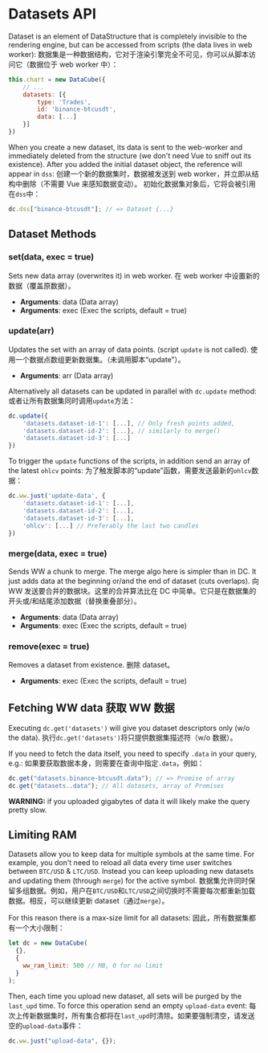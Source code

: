 # Datasets API

Dataset is an element of DataStructure that is completely invisible to the rendering engine, but can be accessed from scripts (the data lives in web worker):
数据集是一种数据结构，它对于渲染引擎完全不可见，你可以从脚本访问它（数据位于 web worker 中）：

```js
this.chart = new DataCube({
    // ...
    datasets: [{
        type: 'Trades',
        id: 'binance-btcusdt',
        data: [...]
    }]
})
```

When you create a new dataset, its data is sent to the web-worker and immediately deleted from the structure (we don't need Vue to sniff out its existence).
After you added the initial dataset object, the reference will appear in `dss`:
创建一个新的数据集时，数据被发送到 web worker，并立即从结构中删除（不需要 Vue 来感知数据变动）。
初始化数据集对象后，它将会被引用在`dss`中：

```js
dc.dss["binance-btcusdt"]; // => Dataset {...}
```

## Dataset Methods

### set(data, exec = true)

Sets new data array (overwrites it) in web worker.
在 web worker 中设置新的数据（覆盖原数据）。

- **Arguments**: data (Data array)
- **Arguments**: exec (Exec the scripts, default = true)

### update(arr)

Updates the set with an array of data points. (script `update` is not called).
使用一个数据点数组更新数据集。（未调用脚本“update”）。

- **Arguments**: arr (Data array)

Alternatively all datasets can be updated in parallel with `dc.update` method:
或者让所有数据集同时调用`update`方法：

```js
dc.update({
    'datasets.dataset-id-1': [...], // Only fresh points added,
    'datasets.dataset-id-2': [...], // similarly to merge()
    'datasets.dataset-id-3': [...]
})
```

To trigger the `update` functions of the scripts, in addition send an array of the latest `ohlcv` points:
为了触发脚本的“update”函数，需要发送最新的`ohlcv`数据：

```js
dc.ww.just('update-data', {
    'datasets.dataset-id-1': [...],
    'datasets.dataset-id-2': [...],
    'datasets.dataset-id-3': [...],
    'ohlcv': [...] // Preferably the last two candles
})
```

### merge(data, exec = true)

Sends WW a chunk to merge. The merge algo here is simpler than in DC. It just adds data at the beginning or/and the end of dataset (cuts overlaps).
向 WW 发送要合并的数据块。这里的合并算法比在 DC 中简单。它只是在数据集的开头或/和结尾添加数据（替换重叠部分）。

- **Arguments**: data (Data array)
- **Arguments**: exec (Exec the scripts, default = true)

### remove(exec = true)

Removes a dataset from existence.
删除 dataset。

- **Arguments**: exec (Exec the scripts, default = true)

## Fetching WW data 获取 WW 数据

Executing `dc.get('datasets')` will give you dataset descriptors only (w/o the data).
执行`dc.get('datasets')`将只提供数据集描述符（w/o 数据）。

If you need to fetch the data itself, you need to specify `.data` in your query, e.g.:
如果要获取数据本身，则需要在查询中指定`.data`，例如：

```js
dc.get("datasets.binance-btcusdt.data"); // => Promise of array
dc.get("datasets..data"); // All datasets, array of Promises
```

**WARNING:** if you uploaded gigabytes of data it will likely make the query pretty slow.

## Limiting RAM

Datasets allow you to keep data for multiple symbols at the same time. For example, you don't need to reload all data every time user switches between `BTC/USD` & `LTC/USD`. Instead you can keep uploading new datasets and updating them (through `merge`) for the active symbol.
数据集允许同时保留多组数据。例如，用户在`BTC/USD`和`LTC/USD`之间切换时不需要每次都重新加载数据。相反，可以继续更新 dataset（通过`merge`）。

For this reason there is a max-size limit for all datasets:
因此，所有数据集都有一个大小限制：

```js
let dc = new DataCube(
  {},
  {
    ww_ram_limit: 500 // MB, 0 for no limit
  }
);
```

Then, each time you upload new dataset, all sets will be purged by the `last_upd` time. To force this operation send an empty `upload-data` event:
每次上传新数据集时，所有集合都将在`last_upd`时清除。如果要强制清空，请发送空的`upload-data`事件：

```js
dc.ww.just("upload-data", {});
```
